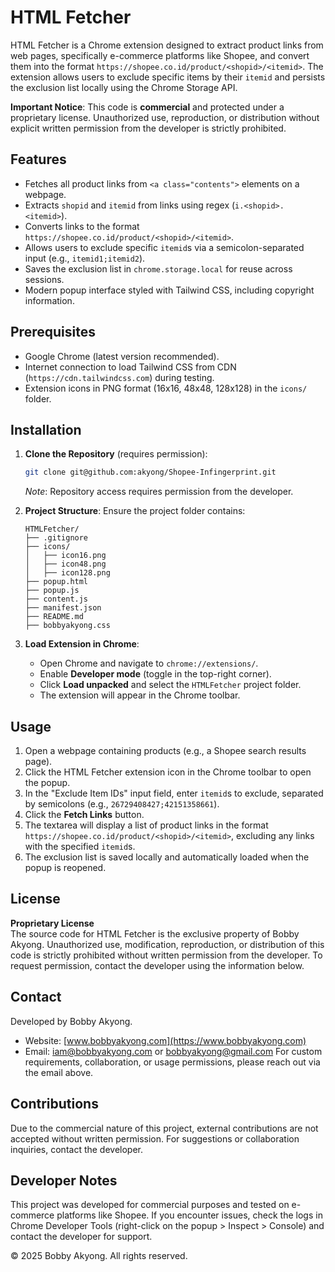 # HTML Fetcher

HTML Fetcher is a Chrome extension designed to extract product links from web pages, specifically e-commerce platforms like Shopee, and convert them into the format `https://shopee.co.id/product/<shopid>/<itemid>`. The extension allows users to exclude specific items by their `itemid` and persists the exclusion list locally using the Chrome Storage API.

**Important Notice**: This code is **commercial** and protected under a proprietary license. Unauthorized use, reproduction, or distribution without explicit written permission from the developer is strictly prohibited.

## Features
- Fetches all product links from `<a class="contents">` elements on a webpage.
- Extracts `shopid` and `itemid` from links using regex (`i.<shopid>.<itemid>`).
- Converts links to the format `https://shopee.co.id/product/<shopid>/<itemid>`.
- Allows users to exclude specific `itemid`s via a semicolon-separated input (e.g., `itemid1;itemid2`).
- Saves the exclusion list in `chrome.storage.local` for reuse across sessions.
- Modern popup interface styled with Tailwind CSS, including copyright information.

## Prerequisites
- Google Chrome (latest version recommended).
- Internet connection to load Tailwind CSS from CDN (`https://cdn.tailwindcss.com`) during testing.
- Extension icons in PNG format (16x16, 48x48, 128x128) in the `icons/` folder.

## Installation
1. **Clone the Repository** (requires permission):
   ```bash
   git clone git@github.com:akyong/Shopee-Infingerprint.git
   ```
   *Note*: Repository access requires permission from the developer.

2. **Project Structure**:
   Ensure the project folder contains:
   ```
   HTMLFetcher/
   ├── .gitignore
   ├── icons/
   │   ├── icon16.png
   │   ├── icon48.png
   │   ├── icon128.png
   ├── popup.html
   ├── popup.js
   ├── content.js
   ├── manifest.json
   ├── README.md
   ├── bobbyakyong.css
   ```

3. **Load Extension in Chrome**:
   - Open Chrome and navigate to `chrome://extensions/`.
   - Enable **Developer mode** (toggle in the top-right corner).
   - Click **Load unpacked** and select the `HTMLFetcher` project folder.
   - The extension will appear in the Chrome toolbar.

## Usage
1. Open a webpage containing products (e.g., a Shopee search results page).
2. Click the HTML Fetcher extension icon in the Chrome toolbar to open the popup.
3. In the "Exclude Item IDs" input field, enter `itemid`s to exclude, separated by semicolons (e.g., `26729408427;42151358661`).
4. Click the **Fetch Links** button.
5. The textarea will display a list of product links in the format `https://shopee.co.id/product/<shopid>/<itemid>`, excluding any links with the specified `itemid`s.
6. The exclusion list is saved locally and automatically loaded when the popup is reopened.

## License
**Proprietary License**  
The source code for HTML Fetcher is the exclusive property of Bobby Akyong. Unauthorized use, modification, reproduction, or distribution of this code is strictly prohibited without written permission from the developer. To request permission, contact the developer using the information below.

## Contact
Developed by Bobby Akyong.  
- Website: [www.bobbyakyong.com](https://www.bobbyakyong.com)  
- Email: [iam@bobbyakyong.com](mailto:iam@bobbyakyong.com)  or  [bobbyakyong@gmail.com](mailto:bobbyakyong@gmail.com)
  For custom requirements, collaboration, or usage permissions, please reach out via the email above.

## Contributions
Due to the commercial nature of this project, external contributions are not accepted without written permission. For suggestions or collaboration inquiries, contact the developer.

## Developer Notes
This project was developed for commercial purposes and tested on e-commerce platforms like Shopee. If you encounter issues, check the logs in Chrome Developer Tools (right-click on the popup > Inspect > Console) and contact the developer for support.

© 2025 Bobby Akyong. All rights reserved.